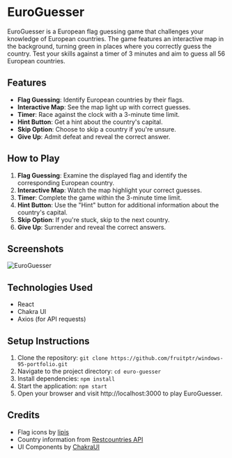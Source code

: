 # EuroGuesser

EuroGuesser is a European flag guessing game that challenges your knowledge of European countries. The game features an interactive map in the background, turning green in places where you correctly guess the country. Test your skills against a timer of 3 minutes and aim to guess all 56 European countries.

## Features

- **Flag Guessing**: Identify European countries by their flags.
- **Interactive Map**: See the map light up with correct guesses.
- **Timer**: Race against the clock with a 3-minute time limit.
- **Hint Button**: Get a hint about the country's capital.
- **Skip Option**: Choose to skip a country if you're unsure.
- **Give Up**: Admit defeat and reveal the correct answer.

## How to Play

1. **Flag Guessing**: Examine the displayed flag and identify the corresponding European country.
2. **Interactive Map**: Watch the map highlight your correct guesses.
3. **Timer**: Complete the game within the 3-minute time limit.
4. **Hint Button**: Use the "Hint" button for additional information about the country's capital.
5. **Skip Option**: If you're stuck, skip to the next country.
6. **Give Up**: Surrender and reveal the correct answers.

## Screenshots

![EuroGuesser](https://github.com/fruitptr/euro-guesser/blob/main/public/euroguesser-image.png?raw=true)

## Technologies Used

- React
- Chakra UI
- Axios (for API requests)

## Setup Instructions

1. Clone the repository: `git clone https://github.com/fruitptr/windows-95-portfolio.git`
2. Navigate to the project directory: `cd euro-guesser`
3. Install dependencies: `npm install`
4. Start the application: `npm start`
5. Open your browser and visit http://localhost:3000 to play EuroGuesser.

## Credits
- Flag icons by [lipis](https://github.com/lipis/flag-icons)
- Country information from [Restcountries API](https://restcountries.com/)
- UI Components by [ChakraUI](https://github.com/chakra-ui/chakra-ui)
